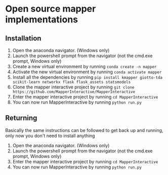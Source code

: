 # Open source mapper implementations

## Installation

1. Open the anaconda navigator. (Windows only)
2. Launch the powershell prompt from the navigator (not the cmd.exe prompt,
   Windows only)
3. Create a new virtual environment by running `conda create -n mapper`
4. Activate the new virtual environment by running `conda activate mapper`
5. Install all the dependencies by running `pip install kmapper giotto-tda
   scikit-learn networkx flask flask_assets statsmodels`
6. Clone the mapper interactive project by running `git clone
   https://github.com/MapperInteractive/MapperInteractive`
7. Enter the mapper interactive project by running `cd MapperInteractive`
8. You can now run MapperInteractive by running `python run.py`

## Returning

Basically the same instructions can be followed to get back up and running,
only now you don't need to install anything

1. Open the anaconda navigator. (Windows only)
2. Launch the powershell prompt from the navigator (not the cmd.exe prompt,
   Windows only)
3. Enter the mapper interactive project by running `cd MapperInteractive`
4. You can now run MapperInteractive by running `python run.py`
